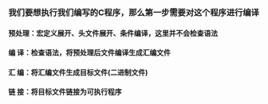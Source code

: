 
### 我们要想执行我们编写的C程序，那么第一步需要对这个程序进行编译
#### 预处理：宏定义展开、头文件展开、条件编译，这里并不会检查语法
#### 编 译：检查语法，将预处理后文件编译生成汇编文件
#### 汇 编：将汇编文件生成目标文件(二进制文件)
#### 链 接：将目标文件链接为可执行程序

